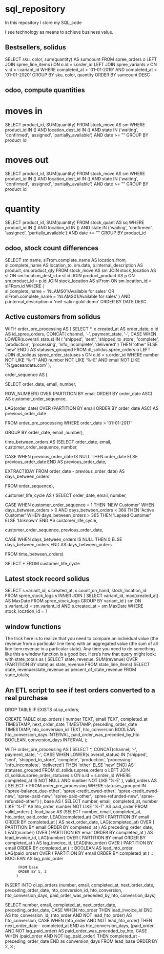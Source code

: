 # sql_repository
In this repository I store my SQL_code

I see technology as means to achieve business value. 

## Bestsellers, solidus

SELECT sku, color, sum(quantity) AS sumcount FROM spree_orders o 
LEFT JOIN spree_line_items i ON o.id = i.order_id
LEFT JOIN spree_variants v ON v.id = i.variant_id
WHERE completed_at > '01-01-2019' AND completed_at < '01-01-2020'
GROUP BY sku, color, quantity ORDER BY sumcount DESC

## odoo, compute quantities

# moves in
SELECT
  product_id,
  SUM(quantity)
FROM
  stock_move AS sm
WHERE
  product_id IN ()
  AND location_dest_id IN (<FUNCTION TO GET LOCATION IDs>)
  AND state IN ('waiting', 'confirmed', 'assigned', 'partially_available')
  AND date >= ""
GROUP BY
  product_id

# moves out
SELECT
  product_id,
  SUM(quantity)
FROM
  stock_move AS sm
WHERE
  product_id IN ()
  AND location_dest_id IN ()
  AND state IN ('waiting', 'confirmed', 'assigned', 'partially_available')
  AND date >= ""
GROUP BY
  product_id

# quantity
SELECT
  product_id,
  SUM(quantity)
FROM
  stock_quant AS sq
WHERE
  product_id IN ()
  AND location_id IN ()
  AND state IN ('waiting', 'confirmed', 'assigned', 'partially_available')
  AND date >= ""
GROUP BY
  product_id
  
  
  ## odoo, stock count differences 
  
  SELECT
    sm.name,
    slFrom.complete_name AS location_from,
    sl.complete_name AS location_to,
    sm.date,
    p.internal_description AS product,
    sm.product_qty
FROM
  stock_move AS sm
JOIN
  stock_location AS sl
ON sm.location_dest_id = sl.id
JOIN
    product_product AS p
ON sm.product_id = p.id
JOIN
    stock_location AS slFrom
ON sm.location_id = slFRom.id
WHERE
    (    
        sl.complete_name = 'NLAMS01/Available for sales'
    OR
        slFrom.complete_name = 'NLAMS01/Available for sales'
    )
AND
    p.internal_description = 'neil-satin-gold-demo'
ORDER BY
    DATE DESC
  
  ## Active customers from solidus 
  
  WITH order_pre_processing AS (
    SELECT
        *,
        o.created_at AS order_date,
        o.id AS id_spree_orders,
        CONCAT(
            channel,
            '-',
            payment_state,
            '-',
            CASE WHEN LOWER(s.overall_status) IN (
                'shipped',
                'sent',
                'shipped_to_store',
                'complete',
                'production',
                'processing',
                'info_incomplete',
                'delivered'
            ) THEN 'other' ELSE 'new' END
        ) AS statuses_grouped
    FROM
        dl_solidus.spree_orders o
        LEFT JOIN dl_solidus.spree_order_statuses s ON o.id = s.order_id
    WHERE
        number NOT LIKE '%-T'
        AND number NOT LIKE '%-E'
        AND email NOT LIKE '%@aceandate.com'
),

order_sequence AS (


SELECT 
   order_date,
   email,
   number,
  

   ROW_NUMBER() OVER (PARTITION BY email ORDER BY 
   order_date ASC) AS customer_order_sequence,

   LAG(order_date) OVER (PARTITION BY email ORDER BY 
   order_date ASC) AS previous_order_date

   FROM order_pre_processing 
   WHERE order_date > '01-01-2017' 
        
   GROUP BY order_date, email ,number),

time_between_orders AS (SELECT 
   order_date,
   email,
   customer_order_sequence,
   number,
   

   CASE WHEN previous_order_date IS NULL THEN order_date
   ELSE previous_order_date END AS previous_order_date,

 
   EXTRACT(DAY FROM order_date - previous_order_date) AS  days_between_orders

   FROM order_sequence), 

customer_life_cycle AS (
    SELECT 
   order_date,
   email,
    number,
    

   CASE 
   WHEN customer_order_sequence = 1 THEN 'NEW Customer'
   WHEN days_between_orders > 0 AND days_between_orders < 366 
   THEN 'Active Customer'
   WHEN days_between_orders > 365 THEN 'Lapsed Customer'
   ELSE 'Unknown' 
   END AS customer_life_cycle,

   customer_order_sequence,
   previous_order_date,

   CASE 
   WHEN days_between_orders IS NULL THEN 0
   ELSE days_between_orders 
   END AS days_between_orders

   FROM time_between_orders)

SELECT * FROM customer_life_cycle
  
  
  ## Latest stock record solidus
  
  SELECT s.variant_id, s.created_at, s.count_on_hand, stock_location_id
FROM spree_stock_logs s
INNER JOIN (
    SELECT variant_id, max(created_at) AS MaxDate
    FROM spree_stock_logs
    GROUP BY variant_id
) sm ON s.variant_id = sm.variant_id AND s.created_at = sm.MaxDate WHERE stock_location_id = 1
  
 ## window functions
  
  The trick here is to realize that you need to compare an individual value (the revenue from a particular line item) with an aggregated value
 (the sum of all line item revenue in a particular state). Any time you need to do something like this a window function is a good bet. 
 Here’s how that query might look:
with state_totals as (
  SELECT state, revenue, 
    SUM(revenue) OVER (PARTITION BY state) as state_revenue
  FROM state_line_items)
SELECT state, 
  revenue/state_revenue as percent_of_state_revenue
FROM state_totals;
  
## An ETL script to see if test orders converted to a real purchase 
  
  DROP TABLE IF EXISTS ol.sp_orders;

CREATE TABLE ol.sp_orders (
    number                         TEXT,
    email                          TEXT,
    completed_at                   TIMESTAMP,
    next_order_date                TIMESTAMP,
    preceding_order_date           TIMESTAMP,
    hto_conversion_id              TEXT,
    hto_conversion                 BOOLEAN,
    hto_conversion_days            INTERVAL,
    paid_order_was_preceded_by_hto BOOLEAN,
    conversion_days                INTERVAL
);

WITH order_pre_processing AS (
    SELECT *,
           CONCAT(channel, '-', payment_state, '-', CASE
                                                        WHEN LOWER(s.overall_status) IN
                                                             ('shipped', 'sent', 'shipped_to_store', 'complete',
                                                              'production', 'processing', 'info_incomplete',
                                                              'delivered') THEN 'other'
                                                        ELSE 'new' END) AS statuses_grouped
    FROM dl_solidus.spree_orders o
             LEFT JOIN dl_solidus.spree_order_statuses s
                       ON o.id = s.order_id
    WHERE completed_at IS NOT NULL
      AND number NOT LIKE '%-E'
),
     valid_orders AS (
         SELECT *
         FROM order_pre_processing
         WHERE statuses_grouped IN
               ('spree-balance_due-other', 'spree-credit_owed-other', 'spree-credit_owed-new', 'spree-paid-new',
                'spree-paid-other', 'spree-refunded-new', 'spree-refunded-other')
     ),
     base AS (
         SELECT number,
                email,
                completed_at,
                number LIKE '%-T'     AS hto_order,
                number NOT LIKE '%-T' AS paid_order
         FROM valid_orders
     ),
     lead_base AS
         (SELECT number,
                 email,
                 completed_at,
                 hto_order,
                 paid_order,
                 LEAD(completed_at)
                 OVER (
                     PARTITION BY email
                     ORDER BY completed_at )            AS next_order_date,
                 LAG(completed_at)
                 OVER (
                     PARTITION BY email
                     ORDER BY completed_at )            AS preceding_order_date,
                 LEAD(number)
                 OVER (
                     PARTITION BY email
                     ORDER BY completed_at )            AS lead_invoice_id,
                 LAG(number)
                 OVER (
                     PARTITION BY email
                     ORDER BY completed_at )            AS lag_invoice_id,
                 LEAD(hto_order)
                 OVER (
                     PARTITION BY email
                     ORDER BY completed_at ) :: BOOLEAN AS lead_hto_order,
                 LAG(paid_order)
                 OVER (
                     PARTITION BY email
                     ORDER BY completed_at ) :: BOOLEAN AS lag_paid_order

          FROM base
          ORDER BY 1, 2
         )

INSERT
INTO ol.sp_orders (number, email, completed_at, next_order_date, preceding_order_date, hto_conversion_id,
                   hto_conversion, hto_conversion_days, paid_order_was_preceded_by_hto, conversion_days)

SELECT number,
       email,
       completed_at,
       next_order_date,
       preceding_order_date,
       CASE WHEN hto_order THEN lead_invoice_id END                                               AS hto_conversion_id,
       (hto_order AND NOT lead_hto_order)                                                         AS hto_conversion,
       CASE WHEN (hto_order AND NOT lead_hto_order)
               THEN next_order_date - completed_at END                                            as hto_conversion_days,
       (paid_order AND NOT lag_paid_order)                                                        AS paid_order_was_preceded_by_hto,
       CASE WHEN (paid_order AND NOT lag_paid_order) THEN completed_at - preceding_order_date END as conversion_days
FROM lead_base
ORDER BY 2, 3
;

